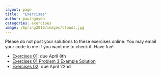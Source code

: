 ```yaml
---
layout: page
title:  "Exercises"
author: paulnguyen
categories: exercises
image: /Spring2016/images/clouds.jpg
---
```


Please do not post your solutions to these exercises online. You may email your code to me if you want me to check it. Have fun!

- [Exercises 01][ex01]: due April 8th
- [Exercises 01 Problem 3 Example Solution][ex01samp]
- [Exercises 02][ex02]: due April 22nd



[ex01]: /Spring2016/files/exercises/exercises01.pdf
[ex01samp]: /Spring2016/files/exercises/src01/exercises01
[ex02]: /Spring2016/files/exercises/exercises02.pdf
